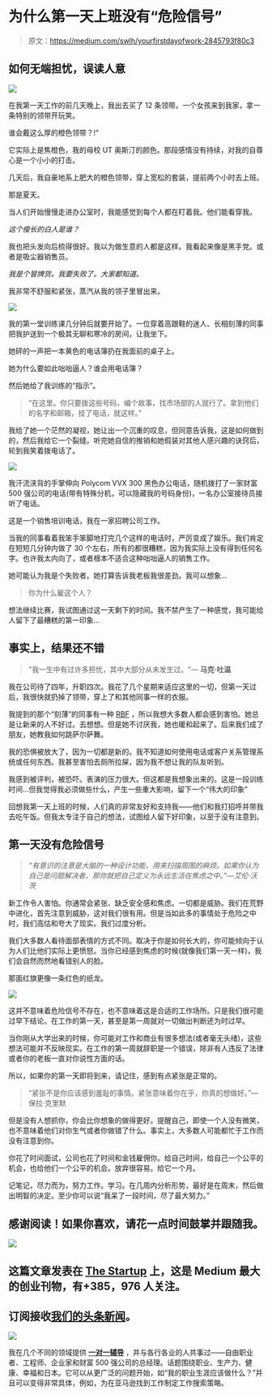 # 为什么第一天上班没有“危险信号”

> 原文：<https://medium.com/swlh/yourfirstdayofwork-2845793f80c3>

## 如何无端担忧，误读人意

![](img/c4b5f556a820a35627c0b76fe6e88940.png)

在我第一天工作的前几天晚上，我出去买了 12 条领带。一个女孩来到我家，拿一条特别的领带开玩笑。

谁会戴这么厚的橙色领带？!"

它实际上是焦橙色，我的母校 UT 奥斯汀的颜色。那段感情没有持续，对我的自尊心是一个小小的打击。

几天后，我自豪地系上肥大的橙色领带，穿上宽松的套装，提前两个小时去上班。

那是夏天。

当人们开始慢慢走进办公室时，我能感觉到每个人都在盯着我。他们能看穿我。

*这个瘦长的白人是谁？*

我也把头发向后梳得很好。我以为做生意的人都是这样。我看起来像是黑手党。或者是吸尘器销售员。

*我是个冒牌货。我要失败了。大家都知道。*

我非常不舒服和紧张，蒸汽从我的领子里冒出来。

![](img/284f7170ba4513ac3b1e1347f9c78424.png)

我的第一堂训练课几分钟后就要开始了。一位穿着高跟鞋的迷人、长相刻薄的同事把我护送到一个极其无聊和寒冷的房间，让我坐下。

她砰的一声把一本黄色的电话簿扔在我面前的桌子上。

她为什么要如此咄咄逼人？谁会用电话簿？

然后她给了我训练的“指示”。

> “在这里。你只要拨这些号码，编个故事，找市场部的人就行了。拿到他们的名字和邮箱，挂了电话，就这样。”

我给了她一个茫然的凝视，她让出一个沉重的叹息，但同意告诉我，这是如何做到的，然后我给它一个裂缝。听完她自信的推销和她假装对其他人感兴趣的诀窍后，轮到我笑着拨电话了。

![](img/40d99448ae38389f8508bdc1d156a2fa.png)

我汗流浃背的手掌伸向 Polycom VVX 300 黑色办公电话，随机拨打了一家财富 500 强公司的电话(带有特殊分机，可以隐藏我的号码身份)，一名办公室接待员接听了电话。

这是一个销售培训电话，我在一家招聘公司工作。

当我的同事看着我笨手笨脚地打完几个这样的电话时，严厉变成了娱乐。我们肯定在短短几分钟内做了 30 个左右，所有的都很糟糕，因为我实际上没有得到任何名字。也许我太内向了，或者根本不适合这种咄咄逼人的销售工作。

她可能认为我是个失败者。她打算告诉我老板我很差劲。我可以想象…

> 你为什么雇这个人？

想法继续比赛，我试图通过这一天剩下的时间。我不禁产生了一种感觉，我可能给人留下了最糟糕的第一印象…

## 事实上，结果还不错

> "我一生中有过许多担忧，其中大部分从未发生过。"― **马克·吐温**

我在公司待了四年，升职四次。我花了几个星期来适应这里的一切，但第一天过后，我很快就扔掉了领带，穿上了和其他同事一样的衣服。

我提到的那个“刻薄”的同事有一种 [RBF](https://en.wikipedia.org/wiki/Resting_bitch_face) ，所以我想大多数人都会感到害怕。她总是让新来的人不好过。去想想。但是她不讨厌我，她也暖和起来了。后来我们成了朋友，她教我如何跳萨尔萨舞。

我的恐惧被放大了，因为一切都是新的。我不知道如何使用电话或客户关系管理系统或任何东西。我甚至害怕去厕所拉屎，因为我不想让我的队友听到。

我感到被评判，被恐吓。表演的压力很大。但这都是我想象出来的。这是一段训练时间…但我觉得我必须做些什么，产生一些重大影响，留下一个“伟大的印象”

回想我第一天上班的时候，人们真的非常友好和支持我——他们和我打招呼并带我去吃午饭。但我太专注于自己的想法，试图给人留下好印象，以至于没有注意到。

## 第一天没有危险信号

> *“有意识的注意是大脑的一种设计功能，用来扫描周围的麻烦。如果你认为自己是问题解决者，那你就把自己定义为永远生活在焦虑之中。”—艾伦·沃茨*

新工作令人害怕。你通常会紧张、缺乏安全感和焦虑。一切都是威胁。我们在荒野中进化，首先注意到威胁，这对我们很有用。但是当如此多的事情处于危险之中时，我们高估和夸大了现实。我们过度分析。

我们大多数人看待面部表情的方式不同。取决于你是如何长大的，你可能倾向于认为人们比他们实际上更愤怒。当你已经感到焦虑的时候(就像我们第一天一样)，我们会自然而然地看错别人的脸。

那面红旗更像一条红色的纸龙。

![](img/8ef46357e10d60e579f3cc1d13c5f6ad.png)

这并不意味着危险信号不存在，也不意味着这是合适的工作场所。只是我们很可能过早下结论。在工作的第一天，甚至是第一周就对一切做出判断还为时过早。

当你刚从大学出来的时候，你可能对工作和商业有很多想法(或者毫无头绪)，这些想法可能并不反映现实。在工作的第一周就辞职是一个错误，除非有人违反了法律或者你的老板一直对你说性方面的话。

所以，如果你的第一天即将到来，请记住，感到有点紧张是正常的。

> “紧张不是你应该感到羞耻的事情。紧张意味着你在乎，你真的想做好。”—保拉·克里默

但是没有人想抓你，你会比你想象的做得更好。提醒自己，即使一个人没有微笑，也不意味着他们对你生气或者你做错了什么。事实上，大多数人可能都忙于工作而没有注意到你。

你花了时间面试，公司也花了时间和金钱雇佣你。给自己时间，给自己一个公平的机会，也给他们一个公平的机会。放弃很容易。给它一个月。

记笔记，尽力而为，努力工作。学习。在几周内分析形势，最好是在周末，然后做出明智的决定。至少你可以说“我呆了一段时间，尽了最大努力。”

## 感谢阅读！如果你喜欢，请花一点时间鼓掌并跟随我。

[![](img/308a8d84fb9b2fab43d66c117fcc4bb4.png)](https://medium.com/swlh)

## 这篇文章发表在 [The Startup](https://medium.com/swlh) 上，这是 Medium 最大的创业刊物，有+385，976 人关注。

## 订阅接收[我们的头条新闻](http://growthsupply.com/the-startup-newsletter/)。

[![](img/b0164736ea17a63403e660de5dedf91a.png)](https://medium.com/swlh)

我在几个不同的领域提供 [**一对一辅导**](https://mishayurchenko.me/consulting/) ，并与各行各业的人共事过——自由职业者、工程师、企业家和财富 500 强公司的总经理。话题围绕职业、生产力、健康、幸福和日本。它可以从更广泛的问题开始，如“我的职业生涯应该做什么？”并且可以变得非常具体，例如，为在亚马逊找到工作制定工作搜索策略。